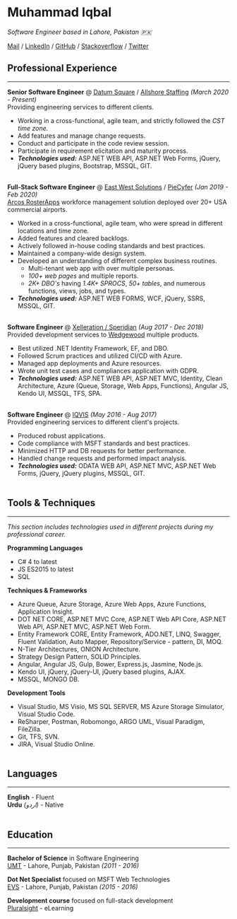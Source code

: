 # Muhammad Iqbal
_Software Engineer based in Lahore, Pakistan 🇵🇰_ <br>

[Mail](mailto:agha.muhammad.iqbal@gmail.com) / [LinkedIn](https://www.linkedin.com/in/muhammadiqbaldotnet) / [GitHub](https://github.com/aghadostain/) / [Stackoverflow](https://stackoverflow.com/users/5985558/jbs) / [Twitter](https://twitter.com/agha_dostain/) 

## Professional Experience
---
**Senior Software Engineer** @ [Datum Square](https://www.datumsquare.com/) / [Allshore Staffing](https://allshorevirtualstaffing.com) _(March 2020 - Present)_ <br>
Providing engineering services to different clients.
  - Working in a cross-functional, agile team, and strictly followed the *CST time zone.*
  - Add features and manage change requests.
  - Conduct and participate in the code review session.
  - Participate in requirement elicitation and maturity process.
  - **_Technologies used:_** ASP.NET WEB API, ASP.NET Web Forms, jQuery, jQuery based plugins, Bootstrap, MSSQL, GIT.
<br><br>

**Full-Stack Software Engineer** @ [East West Solutions](https://ewsystemsinc.com/) / [PieCyfer](https://www.piecyfer.com/) _(Jan 2019 - Feb 2020)_ <br>
[Arcos RosterApps](https://www.arcos-inc.com/rosterapps) workforce management solution deployed over 20+ USA commercial airports.
  - Worked in a cross-functional, agile team, who were spread in different locations and time zone.
  - Added features and cleared backlogs.
  - Actively followed in-house coding standards and best practices.
  - Maintained a company-wide design system.
  - Developed an understanding of different complex business routines.
      - Multi-tenant web app with over multiple personas.
      - *100+ web pages* and multiple reports.
      - *2K+ DBO's* having *1.4K+ SPROCS*, *50+ tables*, and numerous functions, views, jobs, and types.        
  - **_Technologies used:_** ASP.NET WEB FORMS, WCF, jQuery, SSRS, MSSQL, GIT.
<br><br>

**Software Engineer** @ [Xelleration / Speridian](https://www.speridian.com) _(Aug 2017 - Dec 2018)_ <br>
Provided development services to [Wedgewood](https://www.wedgewood-inc.com/) multiple products.
  - Best utilized .NET Identity Framework, EF, and DBO.
  - Followed Scrum practices and utilized CI/CD with Azure.
  - Managed app deployments and Azure resources.
  - Wrote unit test cases and compliances application with GDPR.
  - **_Technologies used:_** ASP.NET WEB API, ASP.NET MVC, Identity, Clean Architecture, Azure (Queue, Storage, Web Apps, Functions), Angular JS, Kendo UI, MSSQL, TFS, SPA.
<br><br>

**Software Engineer** @ [IQVIS](https://www.iqvis.com/) _(May 2016 - Aug 2017)_ <br>
Provided engineering services to different client's projects.
  - Produced robust applications.
  - Code compliance with MSFT standards and best practices.
  - Minimized HTTP and DB requests for better performance.
  - Handled change requests and performed impact analysis.
  - **_Technologies used:_** ODATA WEB API, ASP.NET MVC, ASP.NET Web Forms, jQuery, jQuery plugins, MSSQL, GIT.
<br><br>
    
## Tools & Techniques
---
_This section includes technologies used in different projects during my professional career._
<br>

**Programming Languages**
  - C# 4 to latest
  - JS ES2015 to latest
  - SQL

**Techniques & Frameworks**
  - Azure Queue, Azure Storage, Azure Web Apps, Azure Functions, Application Insight.
  - DOT NET CORE, ASP.NET MVC Core, ASP.NET Web API Core, ASP.NET Web API, ASP.NET MVC, ASP.NET Web Form.
  - Entity Framework CORE, Entity Framework, ADO.NET, LINQ, Swagger, Fluent Validation, Auto Mapper, Repository/Service  - pattern, DI, MOQ.
  - N-Tier Architectures, ONION Architecture.
  - Strategy Design Pattern, SOLID Principles.  
  - Angular, Angular JS, Gulp, Bower, Express.js, Jasmine, Node.js. 
  - Kendo UI, jQuery, jQuery-UI, jQuery based plugins, AJAX.
  - MSSQL, MONGO DB.

**Development Tools**
  - Visual Studio, MS Visio, MS SQL SERVER, MS Azure Storage Simulator, Visual Studio Code. 
  - ReSharper, Postman, Robomongo, ARGO UML, Visual Paradigm, FileZilla.
  - Git, TFS, SVN.
  - JIRA, Visual Studio Online.
<br><br>

<!--## On The Side

**Web Development Instructor** @ [ReDI School of Digital Integration](https://www.redi-school.org/) _(Aug 2017 - Present)_<br>
Non-profit digital school for tech-interested newcomers applying for asylum in Germany.
  - Building and continuously developing the course curriculum with a team of 4-8 other instructors
  - Leading classes to improve student comprehension of React, HTML, CSS and general web design principles
  - Mentoring students through presentations and job search
  - _Note: Took a break from teaching in 2019_
  <br><br>

**Co-Organizer** @ [QueerJS](https://queerjs.com/) _(Jun 2019 - Present)_<br>
 A meetup for everyone where queer speakers take the stage.
  - Selecting speakers and scheduling events
  - Fostering an inclusive community and enforcing the code of conduct
  - _Previously co-organized [BerlinJS](https://berlinjs.org/) from May 2018 - May 2020_
  <br><br>
  
**Workshop Lead** @ [New Devs on the Block](https://newdevs.org/) _(Jul 2019 - Present)_ <br>
Free, two-day workshops to help people build their first website.
  - Creating a curriculum that covers HTML, CSS and a bit of JavaScript 
  - Preparing supplemental presentations on topics like accessibility and animations
  - Events in Nürnberg and Vienna, now post-poned due to the COVID-19 outbreak 
  <br><br>

## Public Speaking

### Upcoming Events
 
- **Write the Docs** on the Internet 🌐 _(Oct 18-20, 2020)_
<br>[Emceeing](https://www.writethedocs.org/conf/prague/2020/)<br>
    
### Recent Appearances

- **Women TechMakers Vienna** _(streamed on Aug 7, 2020)_
<br>[How AI is Enhancing Journalism](https://www.youtube.com/watch?v=bKgzgo5Iq5s&feature=youtu.be&t=6492)<br>

- **Talk Python To Me Podcast** _(released on Sep 5, 2020)_
<br>[Python and AI in Journalism](https://talkpython.fm/episodes/show/280/python-and-ai-in-journalism)<br>
<br>

**Want me to speak at your event?**
<br> [Check out my website](https://workwithcarolyn.com/speaking) for more information.
<br><br>
  
## Accomplishments

**Top Author Recognition** @ [DEV](https://dev.to/) _(2019 - 2020)_ <br>
Named one of the Top 500 authors in 2019. Also wrote two articles that ranked in the weekly Top 7:
  - [How to remove condescending language from documentation](https://dev.to/meeshkan/how-to-remove-condescending-language-from-documentation-4a5p)
  - [Onboarding a junior developer to your team? Here's 12 tips.](https://dev.to/carolstran/onboarding-a-junior-developer-to-your-team-here-s-12-tips-4g3a)
<br><br>

**Won Best Project** @ [Geek Girl Carrots Berlin Hackathon](http://www.hacklikeagirl.co/) _(Oct 2017)_<br>
Created [Qarma](https://github.com/lcorr8/qarma), an online platform to report and retrieve lost & found objects for travelers abroad.
<br><br> -->

## Languages
---
**English** - Fluent <br>
**Urdu** *(اردو)* - Native
<br><br>

## Education
---
**Bachelor of Science** in Software Engineering<br>
[UMT](https://www.umt.edu.pk) - Lahore, Punjab, Pakistan _(2011 - 2016)_ <br>

**Dot Net Specialist** focused on MSFT Web Technologies<br>
[EVS](https://www.evslearning.com) - Lahore, Punjab, Pakistan _(2015 - 2016)_ <br>

**Development course** focused on full-stack development<br>
[Pluralsight](https://www.pluralsight.com/) - eLearning<br>





